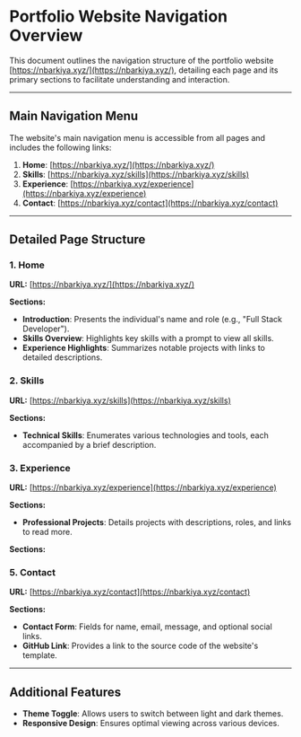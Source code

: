 # Portfolio Website Navigation Overview

This document outlines the navigation structure of the portfolio website [https://nbarkiya.xyz/](https://nbarkiya.xyz/), detailing each page and its primary sections to facilitate understanding and interaction.

---

## Main Navigation Menu

The website's main navigation menu is accessible from all pages and includes the following links:

1. **Home**: [https://nbarkiya.xyz/](https://nbarkiya.xyz/)
2. **Skills**: [https://nbarkiya.xyz/skills](https://nbarkiya.xyz/skills)
3. **Experience**: [https://nbarkiya.xyz/experience](https://nbarkiya.xyz/experience)
4. **Contact**: [https://nbarkiya.xyz/contact](https://nbarkiya.xyz/contact)

---

## Detailed Page Structure

### 1. Home

**URL:** [https://nbarkiya.xyz/](https://nbarkiya.xyz/)

**Sections:**

- **Introduction**: Presents the individual's name and role (e.g., "Full Stack Developer").
- **Skills Overview**: Highlights key skills with a prompt to view all skills.
- **Experience Highlights**: Summarizes notable projects with links to detailed descriptions.

### 2. Skills

**URL:** [https://nbarkiya.xyz/skills](https://nbarkiya.xyz/skills)

**Sections:**

- **Technical Skills**: Enumerates various technologies and tools, each accompanied by a brief description.

### 3. Experience

**URL:** [https://nbarkiya.xyz/experience](https://nbarkiya.xyz/experience)

**Sections:**

- **Professional Projects**: Details projects with descriptions, roles, and links to read more.

**Sections:**

### 5. Contact

**URL:** [https://nbarkiya.xyz/contact](https://nbarkiya.xyz/contact)

**Sections:**

- **Contact Form**: Fields for name, email, message, and optional social links.
- **GitHub Link**: Provides a link to the source code of the website's template.

---

## Additional Features

- **Theme Toggle**: Allows users to switch between light and dark themes.
- **Responsive Design**: Ensures optimal viewing across various devices.
